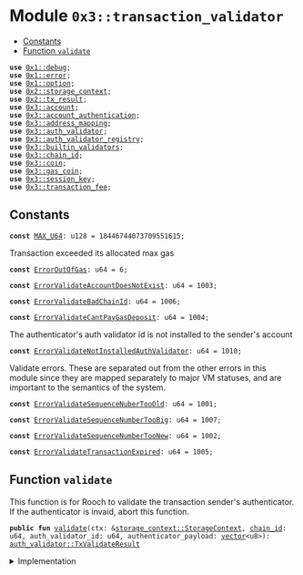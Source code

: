 
<a name="0x3_transaction_validator"></a>

# Module `0x3::transaction_validator`



-  [Constants](#@Constants_0)
-  [Function `validate`](#0x3_transaction_validator_validate)


<pre><code><b>use</b> <a href="">0x1::debug</a>;
<b>use</b> <a href="">0x1::error</a>;
<b>use</b> <a href="">0x1::option</a>;
<b>use</b> <a href="">0x2::storage_context</a>;
<b>use</b> <a href="">0x2::tx_result</a>;
<b>use</b> <a href="account.md#0x3_account">0x3::account</a>;
<b>use</b> <a href="account_authentication.md#0x3_account_authentication">0x3::account_authentication</a>;
<b>use</b> <a href="address_mapping.md#0x3_address_mapping">0x3::address_mapping</a>;
<b>use</b> <a href="auth_validator.md#0x3_auth_validator">0x3::auth_validator</a>;
<b>use</b> <a href="auth_validator_registry.md#0x3_auth_validator_registry">0x3::auth_validator_registry</a>;
<b>use</b> <a href="builtin_validators.md#0x3_builtin_validators">0x3::builtin_validators</a>;
<b>use</b> <a href="chain_id.md#0x3_chain_id">0x3::chain_id</a>;
<b>use</b> <a href="coin.md#0x3_coin">0x3::coin</a>;
<b>use</b> <a href="gas_coin.md#0x3_gas_coin">0x3::gas_coin</a>;
<b>use</b> <a href="session_key.md#0x3_session_key">0x3::session_key</a>;
<b>use</b> <a href="transaction_fee.md#0x3_transaction_fee">0x3::transaction_fee</a>;
</code></pre>



<a name="@Constants_0"></a>

## Constants


<a name="0x3_transaction_validator_MAX_U64"></a>



<pre><code><b>const</b> <a href="transaction_validator.md#0x3_transaction_validator_MAX_U64">MAX_U64</a>: u128 = 18446744073709551615;
</code></pre>



<a name="0x3_transaction_validator_ErrorOutOfGas"></a>

Transaction exceeded its allocated max gas


<pre><code><b>const</b> <a href="transaction_validator.md#0x3_transaction_validator_ErrorOutOfGas">ErrorOutOfGas</a>: u64 = 6;
</code></pre>



<a name="0x3_transaction_validator_ErrorValidateAccountDoesNotExist"></a>



<pre><code><b>const</b> <a href="transaction_validator.md#0x3_transaction_validator_ErrorValidateAccountDoesNotExist">ErrorValidateAccountDoesNotExist</a>: u64 = 1003;
</code></pre>



<a name="0x3_transaction_validator_ErrorValidateBadChainId"></a>



<pre><code><b>const</b> <a href="transaction_validator.md#0x3_transaction_validator_ErrorValidateBadChainId">ErrorValidateBadChainId</a>: u64 = 1006;
</code></pre>



<a name="0x3_transaction_validator_ErrorValidateCantPayGasDeposit"></a>



<pre><code><b>const</b> <a href="transaction_validator.md#0x3_transaction_validator_ErrorValidateCantPayGasDeposit">ErrorValidateCantPayGasDeposit</a>: u64 = 1004;
</code></pre>



<a name="0x3_transaction_validator_ErrorValidateNotInstalledAuthValidator"></a>

The authenticator's auth validator id is not installed to the sender's account


<pre><code><b>const</b> <a href="transaction_validator.md#0x3_transaction_validator_ErrorValidateNotInstalledAuthValidator">ErrorValidateNotInstalledAuthValidator</a>: u64 = 1010;
</code></pre>



<a name="0x3_transaction_validator_ErrorValidateSequenceNuberTooOld"></a>

Validate errors. These are separated out from the other errors in this
module since they are mapped separately to major VM statuses, and are
important to the semantics of the system.


<pre><code><b>const</b> <a href="transaction_validator.md#0x3_transaction_validator_ErrorValidateSequenceNuberTooOld">ErrorValidateSequenceNuberTooOld</a>: u64 = 1001;
</code></pre>



<a name="0x3_transaction_validator_ErrorValidateSequenceNumberTooBig"></a>



<pre><code><b>const</b> <a href="transaction_validator.md#0x3_transaction_validator_ErrorValidateSequenceNumberTooBig">ErrorValidateSequenceNumberTooBig</a>: u64 = 1007;
</code></pre>



<a name="0x3_transaction_validator_ErrorValidateSequenceNumberTooNew"></a>



<pre><code><b>const</b> <a href="transaction_validator.md#0x3_transaction_validator_ErrorValidateSequenceNumberTooNew">ErrorValidateSequenceNumberTooNew</a>: u64 = 1002;
</code></pre>



<a name="0x3_transaction_validator_ErrorValidateTransactionExpired"></a>



<pre><code><b>const</b> <a href="transaction_validator.md#0x3_transaction_validator_ErrorValidateTransactionExpired">ErrorValidateTransactionExpired</a>: u64 = 1005;
</code></pre>



<a name="0x3_transaction_validator_validate"></a>

## Function `validate`

This function is for Rooch to validate the transaction sender's authenticator.
If the authenticator is invaid, abort this function.


<pre><code><b>public</b> <b>fun</b> <a href="transaction_validator.md#0x3_transaction_validator_validate">validate</a>(ctx: &<a href="_StorageContext">storage_context::StorageContext</a>, <a href="chain_id.md#0x3_chain_id">chain_id</a>: u64, auth_validator_id: u64, authenticator_payload: <a href="">vector</a>&lt;u8&gt;): <a href="auth_validator.md#0x3_auth_validator_TxValidateResult">auth_validator::TxValidateResult</a>
</code></pre>



<details>
<summary>Implementation</summary>


<pre><code><b>public</b> <b>fun</b> <a href="transaction_validator.md#0x3_transaction_validator_validate">validate</a>(
    ctx: &StorageContext,
    <a href="chain_id.md#0x3_chain_id">chain_id</a>: u64,
    auth_validator_id: u64,
    authenticator_payload: <a href="">vector</a>&lt;u8&gt;
): TxValidateResult {

    // === validate the chain id ===
    <a href="_print">debug::print</a>(&110120);
    <a href="_print">debug::print</a>(&<a href="chain_id.md#0x3_chain_id">chain_id</a>);
    <a href="_print">debug::print</a>(&<a href="chain_id.md#0x3_chain_id_chain_id">chain_id::chain_id</a>(ctx));
    <b>assert</b>!(
        <a href="chain_id.md#0x3_chain_id">chain_id</a> == <a href="chain_id.md#0x3_chain_id_chain_id">chain_id::chain_id</a>(ctx),
        <a href="_invalid_argument">error::invalid_argument</a>(<a href="transaction_validator.md#0x3_transaction_validator_ErrorValidateBadChainId">ErrorValidateBadChainId</a>)
    );

    // === validate the sequence number ===
    <b>let</b> tx_sequence_number = <a href="_sequence_number">storage_context::sequence_number</a>(ctx);
    <b>assert</b>!(
        (tx_sequence_number <b>as</b> u128) &lt; <a href="transaction_validator.md#0x3_transaction_validator_MAX_U64">MAX_U64</a>,
        <a href="_out_of_range">error::out_of_range</a>(<a href="transaction_validator.md#0x3_transaction_validator_ErrorValidateSequenceNumberTooBig">ErrorValidateSequenceNumberTooBig</a>)
    );

    <b>let</b> account_sequence_number = <a href="account.md#0x3_account_sequence_number_for_sender">account::sequence_number_for_sender</a>(ctx);
    <b>assert</b>!(
        tx_sequence_number &gt;= account_sequence_number,
        <a href="_invalid_argument">error::invalid_argument</a>(<a href="transaction_validator.md#0x3_transaction_validator_ErrorValidateSequenceNuberTooOld">ErrorValidateSequenceNuberTooOld</a>)
    );

    // Check that the transaction's sequence number matches the
    // current sequence number. Otherwise sequence number is too new.
    <b>assert</b>!(
        tx_sequence_number == account_sequence_number,
        <a href="_invalid_argument">error::invalid_argument</a>(<a href="transaction_validator.md#0x3_transaction_validator_ErrorValidateSequenceNumberTooNew">ErrorValidateSequenceNumberTooNew</a>)
    );

    <b>let</b> sender = <a href="_sender">storage_context::sender</a>(ctx);

    // === validate gas ===
    <b>let</b> max_gas_amount = <a href="_max_gas_amount">storage_context::max_gas_amount</a>(ctx);
    <b>let</b> gas = <a href="transaction_fee.md#0x3_transaction_fee_calculate_gas">transaction_fee::calculate_gas</a>(ctx, max_gas_amount);

    // We skip the gas check for the new <a href="account.md#0x3_account">account</a>, for avoid <b>break</b> the current testcase
    // TODO remove the skip afater we provide the gas faucet and <b>update</b> all testcase
    <b>if</b>(<a href="account.md#0x3_account_exists_at">account::exists_at</a>(ctx, sender)){
        <b>let</b> gas_balance = <a href="gas_coin.md#0x3_gas_coin_balance">gas_coin::balance</a>(ctx, sender);
        <b>assert</b>!(
            gas_balance &gt;= gas,
            <a href="_invalid_argument">error::invalid_argument</a>(<a href="transaction_validator.md#0x3_transaction_validator_ErrorValidateCantPayGasDeposit">ErrorValidateCantPayGasDeposit</a>)
        );
    };

    // === validate the authenticator ===

    // <b>if</b> the authenticator authenticator_payload is session key, validate the session key
    // otherwise <b>return</b> the authentication validator via the auth validator id
    <b>let</b> session_key_option = <a href="session_key.md#0x3_session_key_validate">session_key::validate</a>(ctx, auth_validator_id, authenticator_payload);
    <b>if</b> (<a href="_is_some">option::is_some</a>(&session_key_option)) {
        <a href="auth_validator.md#0x3_auth_validator_new_tx_validate_result">auth_validator::new_tx_validate_result</a>(auth_validator_id, <a href="_none">option::none</a>(), session_key_option)
    }<b>else</b> {
        <b>let</b> sender = <a href="_sender">storage_context::sender</a>(ctx);
        <b>let</b> <a href="auth_validator.md#0x3_auth_validator">auth_validator</a> = <a href="auth_validator_registry.md#0x3_auth_validator_registry_borrow_validator">auth_validator_registry::borrow_validator</a>(ctx, auth_validator_id);
        <b>let</b> validator_id = <a href="auth_validator.md#0x3_auth_validator_validator_id">auth_validator::validator_id</a>(<a href="auth_validator.md#0x3_auth_validator">auth_validator</a>);
        // builtin auth validator id do not need <b>to</b> install
        <b>if</b> (!rooch_framework::builtin_validators::is_builtin_auth_validator(auth_validator_id)) {
            <b>assert</b>!(
                <a href="account_authentication.md#0x3_account_authentication_is_auth_validator_installed">account_authentication::is_auth_validator_installed</a>(ctx, sender, validator_id),
                <a href="_invalid_state">error::invalid_state</a>(<a href="transaction_validator.md#0x3_transaction_validator_ErrorValidateNotInstalledAuthValidator">ErrorValidateNotInstalledAuthValidator</a>)
            );
        };
        <a href="auth_validator.md#0x3_auth_validator_new_tx_validate_result">auth_validator::new_tx_validate_result</a>(auth_validator_id, <a href="_some">option::some</a>(*<a href="auth_validator.md#0x3_auth_validator">auth_validator</a>), <a href="_none">option::none</a>())
    }
}
</code></pre>



</details>
